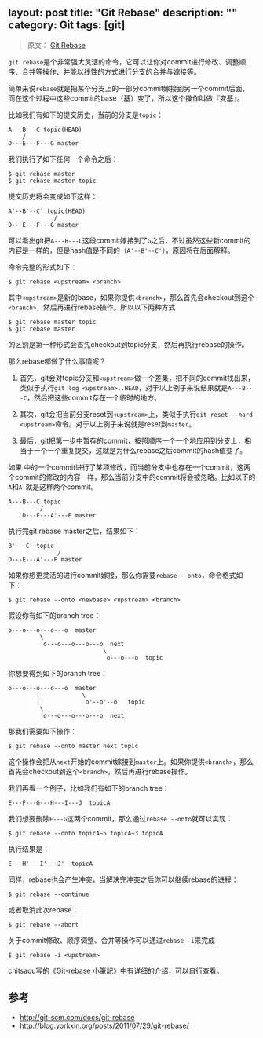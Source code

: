 layout: post
title: "Git Rebase"
description: ""
category: Git
tags: [git]
---

> 原文： [Git Rebase](http://weizhifeng.net/git-rebase.html)


`git rebase`是个非常强大灵活的命令，它可以让你对commit进行修改、调整顺序、合并等操作、并能以线性的方式进行分支的合并与嫁接等。

简单来说`rebase`就是把某个分支上的一部分commit嫁接到另一个commit后面，而在这个过程中这些commit的base（基）变了，所以这个操作叫做『变基』。

比如我们有如下的提交历史，当前的分支是`topic`：

<!-- more -->

```
A---B---C topic(HEAD)
    /
D---E---F---G master
```

我们执行了如下任何一个命令之后：

```
$ git rebase master
$ git rebase master topic
```

提交历史将会变成如下这样：

```
A'--B'--C' topic(HEAD)
             /
D---E---F---G master
```

可以看出git把`A---B---C`这段commit嫁接到了`G`之后，不过虽然这些新commit的内容是一样的，但是hash值是不同的（`A'--B'--C'`），原因将在后面解释。

命令完整的形式如下：

```
$ git rebase <upstream> <branch>
```

其中`<upstream>`是新的base，如果你提供`<branch>`，那么首先会checkout到这个`<branch>`，然后再进行rebase操作。所以以下两种方式

```
$ git rebase master topic
$ git rebase master
```

的区别是第一种形式会首先checkout到topic分支，然后再执行rebase的操作。

那么rebase都做了什么事情呢？

1.  首先，git会对topic分支和`<upstream>`做一个差集，把不同的commit找出来，类似于执行`git log <upstream>..HEAD`，对于以上例子来说结果就是`A---B---C`，然后把这些commit存在一个临时的地方。

2.  其次，git会把当前分支reset到`<upstream>`上，类似于执行`git reset --hard <upstream>`命令。对于以上例子来说就是reset到`master`。

3.  最后，git把第一步中暂存的commit，按照顺序一个一个地应用到分支上，相当于一个一个重复提交，这就是为什么rebase之后commit的hash值变了。

如果
<upstream>中的一个commit进行了某项修改，而当前分支中也存在一个commit，这两个commit的修改的内容一样，那么当前分支中的commit将会被忽略。比如以下的<code>A</code>和<code>A'</code>就是这样两个commit。</upstream>

```
A---B---C topic
         /
    D---E---A'---F master
```

执行完git rebase master之后，结果如下：

```
B'---C' topic
              /
D---E---A'---F master
```

如果你想更灵活的进行commit嫁接，那么你需要`rebase --onto`，命令格式如下：

```
$ git rebase --onto <newbase> <upstream> <branch>
```

假设你有如下的branch tree：

```
o---o---o---o---o  master
         \
          o---o---o---o---o  next
                           \
                            o---o---o  topic
```

你想要得到如下的branch tree：

```
o---o---o---o---o  master
        |            \
        |             o'--o'--o'  topic
         \
          o---o---o---o---o  next
```

那我们需要如下操作：

```
$ git rebase --onto master next topic
```

这个操作会把从`next`开始的commit嫁接到`master`上。如果你提供`<branch>`，那么首先会checkout到这个`<branch>`，然后再进行rebase操作。

我们再看一个例子，比如我们有如下的branch tree：

```
E---F---G---H---I---J  topicA
```

我们想要删除`F---G`这两个commit，那么通过`rebase --onto`就可以实现：

```
$ git rebase --onto topicA~5 topicA~3 topicA
```

执行结果是：

```
E---H'---I'---J'  topicA
```

同样，rebase也会产生冲突，当解决完冲突之后你可以继续rebase的进程：

```
$ git rebase --continue
```

或者取消此次rebase：

```
$ git rebase --abort
```

关于commit修改、顺序调整、合并等操作可以通过`rebase -i`来完成

```
$ git rebase -i <upstream>
```

chitsaou写的[《Git-rebase 小筆記》](http://blog.yorkxin.org/posts/2011/07/29/git-rebase/)中有详细的介绍，可以自行查看。

## 参考

* http://git-scm.com/docs/git-rebase
* http://blog.yorkxin.org/posts/2011/07/29/git-rebase/